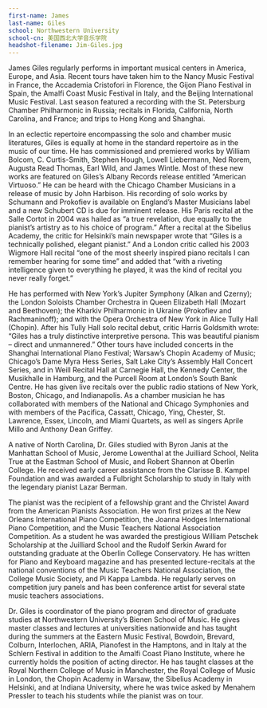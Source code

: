 ```yaml
---
first-name: James
last-name: Giles
school: Northwestern University
school-cn: 美国西北大学音乐学院
headshot-filename: Jim-Giles.jpg
---
```


James Giles regularly performs in important musical centers in America, Europe, and Asia. Recent tours have taken him to the Nancy Music Festival in France, the Accademia Cristofori in Florence, the Gijon Piano Festival in Spain, the Amalfi Coast Music Festival in Italy, and the Beijing International Music Festival. Last season featured a recording with the St. Petersburg Chamber Philharmonic in Russia; recitals in Florida, California, North Carolina, and France; and trips to Hong Kong and Shanghai.

In an eclectic repertoire encompassing the solo and chamber music literatures, Giles is equally at home in the standard repertoire as in the music of our time. He has commissioned and premiered works by William Bolcom, C. Curtis-Smith, Stephen Hough, Lowell Liebermann, Ned Rorem, Augusta Read Thomas, Earl Wild, and James Wintle.  Most of these new works are featured on Giles’s Albany Records release entitled “American Virtuoso.” He can be heard with the Chicago Chamber Musicians in a release of music by John Harbison. His recording of solo works by Schumann and Prokofiev is available on England’s Master Musicians label and a new Schubert CD is due for imminent release.
His Paris recital at the Salle Cortot in 2004 was hailed as “a true revelation, due equally to the pianist’s artistry as to his choice of program.” After a recital at the Sibelius Academy, the critic for Helsinki’s main newspaper wrote that “Giles is a technically polished, elegant pianist.” And a London critic called his 2003 Wigmore Hall recital  “one of the most sheerly inspired piano recitals I can remember hearing for some time” and added that “with a riveting intelligence given to everything he played, it was the kind of recital you never really forget.”

He has performed with New York’s Jupiter Symphony (Alkan and Czerny); the London Soloists Chamber Orchestra in Queen Elizabeth Hall (Mozart and Beethoven); the Kharkiv Philharmonic in Ukraine (Prokofiev and Rachmaninoff); and with the Opera Orchestra of New York in Alice Tully Hall (Chopin). After his Tully Hall solo recital debut, critic Harris Goldsmith wrote: “Giles has a truly distinctive interpretive persona. This was beautiful pianism – direct and unmannered.” Other tours have included concerts in the Shanghai International Piano Festival; Warsaw’s Chopin Academy of Music; Chicago’s Dame Myra Hess Series, Salt Lake City’s Assembly Hall Concert Series, and in Weill Recital Hall at Carnegie Hall, the Kennedy Center, the Musikhalle in Hamburg, and the Purcell Room at London’s South Bank Centre. He has given live recitals over the public radio stations of New York, Boston, Chicago, and Indianapolis. As a chamber musician he has collaborated with members of the National and Chicago Symphonies and with members of the Pacifica, Cassatt, Chicago, Ying, Chester, St. Lawrence, Essex, Lincoln, and Miami Quartets, as well as singers Aprile Millo and Anthony Dean Griffey.

A native of North Carolina, Dr. Giles studied with Byron Janis at the Manhattan School of Music, Jerome Lowenthal at the Juilliard School, Nelita True at the Eastman School of Music, and Robert Shannon at Oberlin College. He received early career assistance from the Clarisse B. Kampel Foundation and was awarded a Fulbright Scholarship to study in Italy with the legendary pianist Lazar Berman.

The pianist was the recipient of a fellowship grant and the Christel Award from the American Pianists Association. He won first prizes at the New Orleans International Piano Competition, the Joanna Hodges International Piano Competition, and the Music Teachers National Association Competition. As a student he was awarded the prestigious William Petschek Scholarship at the Juilliard School and the Rudolf Serkin Award for outstanding graduate at the Oberlin College Conservatory. He has written for Piano and Keyboard magazine and has presented lecture-recitals at the national conventions of the Music Teachers National Association, the College Music Society, and Pi Kappa Lambda. He regularly serves on competition jury panels and has been conference artist for several state music teachers associations.

Dr. Giles is coordinator of the piano program and director of graduate studies at Northwestern University’s Bienen School of Music. He gives master classes and lectures at universities nationwide and has taught during the summers at the Eastern Music Festival, Bowdoin, Brevard, Colburn, Interlochen, ARIA, Pianofest in the Hamptons, and in Italy at the Schlern Festival in addition to the Amalfi Coast Piano Institute, where he currently holds the position of acting director. He has taught classes at the Royal Northern College of Music in Manchester, the Royal College of Music in London, the Chopin Academy in Warsaw, the Sibelius Academy in Helsinki, and at Indiana University, where he was twice asked by Menahem Pressler to teach his students while the pianist was on tour.
